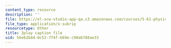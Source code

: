 ```yaml
---
content_type: resource
description: ''
file: https://ol-ocw-studio-app-qa.s3.amazonaws.com/courses/5-61-physical-chemistry-fall-2017/56e62b4d0c527f4f669ec90a6788ae33_RGskPrZopRE.srt
file_type: application/x-subrip
resourcetype: Other
title: 3play caption file
uid: 56e62b4d-0c52-7f4f-669e-c90a6788ae33
---
```

